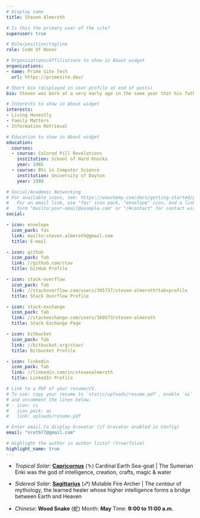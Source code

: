```yaml
---
# Display name
title: Steven Almeroth

# Is this the primary user of the site?
superuser: true

# Role/position/tagline
role: Code Of Honor

# Organizations/Affiliations to show in About widget
organizations:
- name: Prime Site Tech
  url: https://primesite.dev/

# Short bio (displayed in user profile at end of posts)
bio: Steven was born at a very early age in the same year that his father, Peter, began working for Hewlett-Packard in Chicago and within a dozen years together completed Adventure.

# Interests to show in About widget
interests:
- Living Honestly
- Family Matters
- Information Retrieval

# Education to show in About widget
education:
  courses:
  - course: Colored Pill Revelations
    institution: School of Hard Knocks
    year: 1965
  - course: BSc in Computer Science
    institution: University of Dayton
    year: 1988

# Social/Academic Networking
# For available icons, see: https://wowchemy.com/docs/getting-started/page-builder/#icons
#   For an email link, use "fas" icon pack, "envelope" icon, and a link in the
#   form "mailto:your-email@example.com" or "/#contact" for contact widget.
social:

- icon: envelope
  icon_pack: fas
  link: mailto:steven.almeroth@gmail.com
  title: E-mail

- icon: github
  icon_pack: fab
  link: //github.com/stav
  title: GitHub Profile

- icon: stack-overflow
  icon_pack: fab
  link: //stackoverflow.com/users/395737/steven-almeroth?tab=profile
  title: Stack Overflow Profile

- icon: stack-exchange
  icon_pack: fab
  link: //stackexchange.com/users/169573/steven-almeroth
  title: Stack Exchange Page

- icon: bitbucket
  icon_pack: fab
  link: //bitbucket.org/stav/
  title: Bitbucket Profile

- icon: linkedin
  icon_pack: fab
  link: //linkedin.com/in/stevenalmeroth
  title: LinkedIn Profile

# Link to a PDF of your resume/CV.
# To use: copy your resume to `static/uploads/resume.pdf`, enable `ai` icons in `params.toml`, 
# and uncomment the lines below.
# - icon: cv
#   icon_pack: ai
#   link: uploads/resume.pdf

# Enter email to display Gravatar (if Gravatar enabled in Config)
email: "sroth77@gmail.com"

# Highlight the author in author lists? (true/false)
highlight_name: true
---
```


* _Tropical Solar_: [**Capricornus**](https://en.wikipedia.org/wiki/Capricorn_(astrology) "Capricornus @ Wikipedia") (♑) Cardinal Earth Sea-goat
  | The Sumerian Enki was the god of intelligence, creation, crafts, magic & water

* _Sidereal Solar_: [**Sagittarius**](https://en.wikipedia.org/wiki/Sagittarius_(astrology) "Sagittarius @ Wikipedia") (♐) Mutable Fire Archer
  | The *centaur* of mythology, the learned healer whose higher intelligence forms a bridge between Earth and Heaven

* _Chinese_: **Wood Snake** (蛇) Month: **May** Time: **9:00 to 11:00 a.m.**
